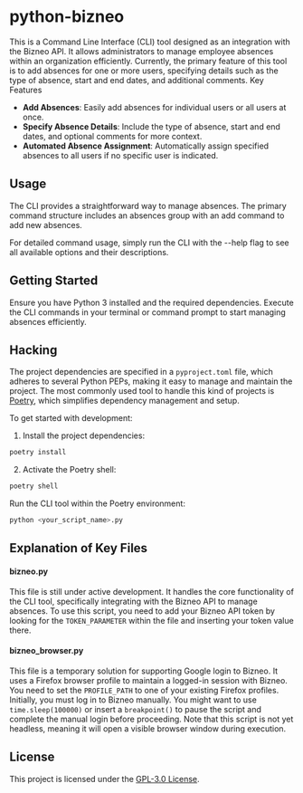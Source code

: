 # python-bizneo

This is a Command Line Interface (CLI) tool designed as an integration with the Bizneo API. It allows administrators to manage employee absences within an organization efficiently. Currently, the primary feature of this tool is to add absences for one or more users, specifying details such as the type of absence, start and end dates, and additional comments.
Key Features

* **Add Absences**: Easily add absences for individual users or all users at once.
* **Specify Absence Details**: Include the type of absence, start and end dates, and optional comments for more context.
* **Automated Absence Assignment**: Automatically assign specified absences to all users if no specific user is indicated.

## Usage

The CLI provides a straightforward way to manage absences. The primary command structure includes an absences group with an add command to add new absences.

For detailed command usage, simply run the CLI with the --help flag to see all available options and their descriptions.

## Getting Started

Ensure you have Python 3 installed and the required dependencies. Execute the CLI commands in your terminal or command prompt to start managing absences efficiently.

## Hacking

The project dependencies are specified in a `pyproject.toml` file, which adheres to several Python PEPs, making it easy to manage and maintain the project. The most commonly used tool to handle this kind of projects is [Poetry](https://python-poetry.org/), which simplifies dependency management and setup.

To get started with development:

1. Install the project dependencies:

```sh
poetry install
```

2. Activate the Poetry shell:

```sh
poetry shell
```

Run the CLI tool within the Poetry environment:

```sh
python <your_script_name>.py
```

## Explanation of Key Files

#### bizneo.py

This file is still under active development. It handles the core functionality of the CLI tool, specifically integrating with the Bizneo API to manage absences. To use this script, you need to add your Bizneo API token by looking for the `TOKEN_PARAMETER` within the file and inserting your token value there.

#### bizneo_browser.py

This file is a temporary solution for supporting Google login to Bizneo. It uses a Firefox browser profile to maintain a logged-in session with Bizneo. You need to set the `PROFILE_PATH` to one of your existing Firefox profiles. Initially, you must log in to Bizneo manually. You might want to use `time.sleep(100000)` or insert a `breakpoint()` to pause the script and complete the manual login before proceeding. Note that this script is not yet headless, meaning it will open a visible browser window during execution.

## License

This project is licensed under the [GPL-3.0 License](LICENSE).

